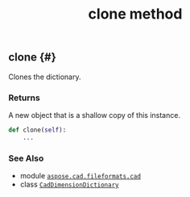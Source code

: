 ﻿---
title: clone method
second_title: Aspose.CAD for Python via .NET API References
description: 
type: docs
weight: 40
url: /aspose.cad.fileformats.cad/caddimensiondictionary/clone/
is_root: false
---

## clone {#}

Clones the dictionary.


### Returns 


A new object that is a shallow copy of this instance.


```python
def clone(self):
    ...
```





### See Also
* module [`aspose.cad.fileformats.cad`](../../)
* class [`CadDimensionDictionary`](/cad/python-net/aspose.cad.fileformats.cad/caddimensiondictionary)
